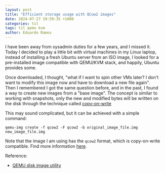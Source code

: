```yaml
---
layout: post
title: "Efficient storage usage with QCow2 images"
date: 2024-07-27 19:59:35 +1000
categories: til
tags: til qemu kvm
author: Eduardo Ramos
---
```

I have been away from sysadmin duties for a few years, and I missed it.
Today I decided to play a little bit with virtual machines in my Linux laptop, instead of installing a fresh Ubuntu server from an ISO image,
I looked for a pre-installed image compatible with QEMU/KVM stack, and happily, Ubuntu provides some.

Once downloaded, I thought, "what if I want to spin other VMs later? I don't want to modify this image now and have to download a new file again".
Then I remembered I got the same question before, and in the past, I found a way to create new images from a "base image".
The concept is similar to working with snapshots, only the new and modified bytes will be written on the disk through the technique called [copy-on-write](https://en.wikipedia.org/wiki/Copy-on-write)

This may sound complicated, but it can be achieved with a simple command:

`qemu-img create -f qcow2 -F qcow2 -b original_image_file.img new_image_file.img`

Note that the image I am using has the `qcow2` format, which is copy-on-write compatible. Find more information [here](https://github.com/qemu/qemu/blob/master/docs/interop/qcow2.txt).

Reference:
* [QEMU disk image utility](https://www.qemu.org/docs/master/tools/qemu-img.html#cmdoption-qemu-img-arg-create)
